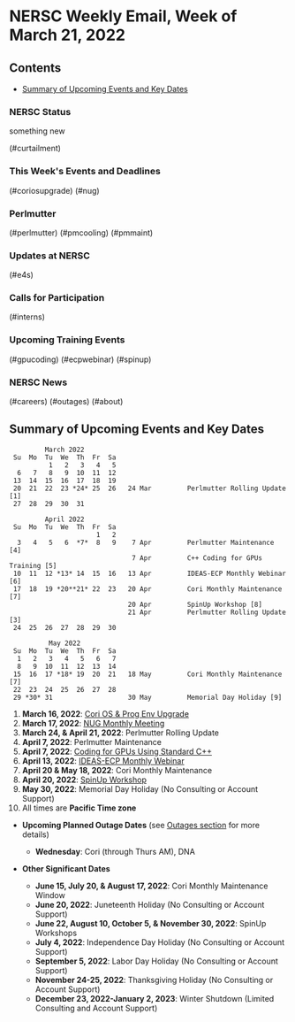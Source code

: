 # NERSC Weekly Email, Week of March 21, 2022 <a name="top"></a> #


## Contents ## 

- [Summary of Upcoming Events and Key Dates](#dates)

### NERSC Status

something new

(#curtailment)

### This Week's Events and Deadlines

(#coriosupgrade)
(#nug)

### Perlmutter

(#perlmutter)
(#pmcooling)
(#pmmaint)

### Updates at NERSC 

(#e4s)

### Calls for Participation

(#interns)

### Upcoming Training Events 

(#gpucoding)
(#ecpwebinar)
(#spinup)

### NERSC News 

(#careers)
(#outages)
(#about)

## Summary of Upcoming Events and Key Dates <a name="dates"/></a> ##

             March 2022
     Su  Mo  Tu  We  Th  Fr  Sa
              1   2   3   4   5    
      6   7   8   9  10  11  12   
     13  14  15  16  17  18  19   
     20  21  22  23 *24* 25  26   24 Mar         Perlmutter Rolling Update [1]
     27  28  29  30  31

             April 2022
     Su  Mo  Tu  We  Th  Fr  Sa
                          1   2
      3   4   5   6  *7*  8   9    7 Apr         Perlmutter Maintenance [4]
                                   7 Apr         C++ Coding for GPUs Training [5]
     10  11  12 *13* 14  15  16   13 Apr         IDEAS-ECP Monthly Webinar [6]
     17  18  19 *20**21* 22  23   20 Apr         Cori Monthly Maintenance [7]
                                  20 Apr         SpinUp Workshop [8]
                                  21 Apr         Perlmutter Rolling Update [3]
     24  25  26  27  28  29  30

              May 2022
     Su  Mo  Tu  We  Th  Fr  Sa
      1   2   3   4   5   6   7
      8   9  10  11  12  13  14
     15  16  17 *18* 19  20  21   18 May         Cori Monthly Maintenance [7]
     22  23  24  25  26  27  28
     29 *30* 31                   30 May         Memorial Day Holiday [9]


1. **March 16, 2022**: [Cori OS & Prog Env Upgrade](#coriosupgrade)
2. **March 17, 2022**: [NUG Monthly Meeting](#nug)
3. **March 24, & April 21, 2022**: Perlmutter Rolling Update
4. **April 7, 2022**: Perlmutter Maintenance
5. **April 7, 2022**: [Coding for GPUs Using Standard C++](#gpucoding)
6. **April 13, 2022**: [IDEAS-ECP Monthly Webinar](#ecpwebinar)
7. **April 20 & May 18, 2022**: Cori Monthly Maintenance
8. **April 20, 2022**: [SpinUp Workshop](#spinup)
9. **May 30, 2022**: Memorial Day Holiday (No Consulting or Account Support)
10. All times are **Pacific Time zone**

- **Upcoming Planned Outage Dates** (see [Outages section](#outages) for more 
details)
    - **Wednesday**: Cori (through Thurs AM), DNA

- **Other Significant Dates**
    - **June 15, July 20, & August 17, 2022**: Cori Monthly Maintenance Window
    - **June 20, 2022**: Juneteenth Holiday (No Consulting or Account Support)
    - **June 22, August 10, October 5, & November 30, 2022**: SpinUp Workshops
    - **July 4, 2022**: Independence Day Holiday (No Consulting or Account Support)
    - **September 5, 2022**: Labor Day Holiday (No Consulting or Account Support)
    - **November 24-25, 2022**: Thanksgiving Holiday (No Consulting or Account Support)
    - **December 23, 2022-January 2, 2023**: Winter Shutdown (Limited Consulting and Account Support)

